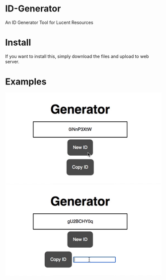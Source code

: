 # ID-Generator
An ID Generator Tool for Lucent Resources


# Install
If you want to install this, simply download the files and upload to web server.

# Examples
![Normal](https://github.com/DiamondsCode/ID-Generator/blob/main/demos/main.gif)
![Visual Copy Function](https://github.com/DiamondsCode/ID-Generator/blob/main/demos/copy-visual.gif)
